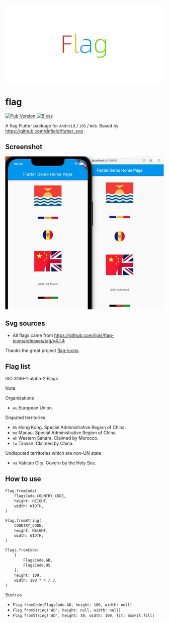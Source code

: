 ![Logo](./.github/flag.png)

# flag
[![Pub Version](https://img.shields.io/pub/v/flag?style=flat-square)](https://pub.dev/packages/flag)
[![Bless](https://img.shields.io/badge/bless-God-brightgreen?style=flat-square)](https://lunagao.github.io/BlessYourCodeTag/)

A flag Flutter package for `Android` / `iOS` / `Web`. Based by https://github.com/dnfield/flutter_svg .

## Screenshot
![Screenshot](./.github/image.jpeg)

## Svg sources
* All flags came from https://github.com/lipis/flag-icons/releases/tag/v4.1.4

Thanks the great project [flag-icons](https://github.com/lipis/flag-icons).

## Flag list

ISO 3166-1-alpha-2 Flags

Note: 

Organisations
* `eu` European Union.

Disputed territories
* `hk` Hong Kong. Special Administrative Region of China.
* `mo` Macau. Special Administrative Region of China.
* `eh` Western Sahara. Claimed by Morocco.
* `tw` Taiwan. Claimed by China.

Undisputed territories which are non-UN state
* `va` Vatican City. Govern by the Holy See.

## How to use

```
Flag.fromCode(
    FlagsCode.COUNTRY_CODE, 
    height: HEIGHT, 
    width: WIDTH,
)
```

```
Flag.fromString(
    COUNTRY_CODE, 
    height: HEIGHT, 
    width: WIDTH,
)
```

```
Flags.fromCode(
    [
        FlagsCode.GB, 
        FlagsCode.US
    ], 
    height: 100, 
    width: 100 * 4 / 3,
)
```

Such as
* `Flag.fromCode(FlagsCode.AD, height: 100, width: null)`
* `Flag.fromString('AD', height: null, width: null)`
* `Flag.fromString('AD', height: 10, width: 100, fit: BoxFit.fill)`
